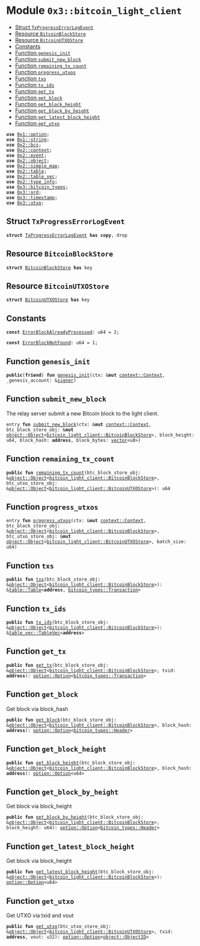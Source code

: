 
<a name="0x3_bitcoin_light_client"></a>

# Module `0x3::bitcoin_light_client`



-  [Struct `TxProgressErrorLogEvent`](#0x3_bitcoin_light_client_TxProgressErrorLogEvent)
-  [Resource `BitcoinBlockStore`](#0x3_bitcoin_light_client_BitcoinBlockStore)
-  [Resource `BitcoinUTXOStore`](#0x3_bitcoin_light_client_BitcoinUTXOStore)
-  [Constants](#@Constants_0)
-  [Function `genesis_init`](#0x3_bitcoin_light_client_genesis_init)
-  [Function `submit_new_block`](#0x3_bitcoin_light_client_submit_new_block)
-  [Function `remaining_tx_count`](#0x3_bitcoin_light_client_remaining_tx_count)
-  [Function `progress_utxos`](#0x3_bitcoin_light_client_progress_utxos)
-  [Function `txs`](#0x3_bitcoin_light_client_txs)
-  [Function `tx_ids`](#0x3_bitcoin_light_client_tx_ids)
-  [Function `get_tx`](#0x3_bitcoin_light_client_get_tx)
-  [Function `get_block`](#0x3_bitcoin_light_client_get_block)
-  [Function `get_block_height`](#0x3_bitcoin_light_client_get_block_height)
-  [Function `get_block_by_height`](#0x3_bitcoin_light_client_get_block_by_height)
-  [Function `get_latest_block_height`](#0x3_bitcoin_light_client_get_latest_block_height)
-  [Function `get_utxo`](#0x3_bitcoin_light_client_get_utxo)


<pre><code><b>use</b> <a href="">0x1::option</a>;
<b>use</b> <a href="">0x1::string</a>;
<b>use</b> <a href="">0x2::bcs</a>;
<b>use</b> <a href="">0x2::context</a>;
<b>use</b> <a href="">0x2::event</a>;
<b>use</b> <a href="">0x2::object</a>;
<b>use</b> <a href="">0x2::simple_map</a>;
<b>use</b> <a href="">0x2::table</a>;
<b>use</b> <a href="">0x2::table_vec</a>;
<b>use</b> <a href="">0x2::type_info</a>;
<b>use</b> <a href="bitcoin_types.md#0x3_bitcoin_types">0x3::bitcoin_types</a>;
<b>use</b> <a href="ord.md#0x3_ord">0x3::ord</a>;
<b>use</b> <a href="timestamp.md#0x3_timestamp">0x3::timestamp</a>;
<b>use</b> <a href="utxo.md#0x3_utxo">0x3::utxo</a>;
</code></pre>



<a name="0x3_bitcoin_light_client_TxProgressErrorLogEvent"></a>

## Struct `TxProgressErrorLogEvent`



<pre><code><b>struct</b> <a href="bitcoin_light_client.md#0x3_bitcoin_light_client_TxProgressErrorLogEvent">TxProgressErrorLogEvent</a> <b>has</b> <b>copy</b>, drop
</code></pre>



<a name="0x3_bitcoin_light_client_BitcoinBlockStore"></a>

## Resource `BitcoinBlockStore`



<pre><code><b>struct</b> <a href="bitcoin_light_client.md#0x3_bitcoin_light_client_BitcoinBlockStore">BitcoinBlockStore</a> <b>has</b> key
</code></pre>



<a name="0x3_bitcoin_light_client_BitcoinUTXOStore"></a>

## Resource `BitcoinUTXOStore`



<pre><code><b>struct</b> <a href="bitcoin_light_client.md#0x3_bitcoin_light_client_BitcoinUTXOStore">BitcoinUTXOStore</a> <b>has</b> key
</code></pre>



<a name="@Constants_0"></a>

## Constants


<a name="0x3_bitcoin_light_client_ErrorBlockAlreadyProcessed"></a>



<pre><code><b>const</b> <a href="bitcoin_light_client.md#0x3_bitcoin_light_client_ErrorBlockAlreadyProcessed">ErrorBlockAlreadyProcessed</a>: u64 = 2;
</code></pre>



<a name="0x3_bitcoin_light_client_ErrorBlockNotFound"></a>



<pre><code><b>const</b> <a href="bitcoin_light_client.md#0x3_bitcoin_light_client_ErrorBlockNotFound">ErrorBlockNotFound</a>: u64 = 1;
</code></pre>



<a name="0x3_bitcoin_light_client_genesis_init"></a>

## Function `genesis_init`



<pre><code><b>public</b>(<b>friend</b>) <b>fun</b> <a href="bitcoin_light_client.md#0x3_bitcoin_light_client_genesis_init">genesis_init</a>(ctx: &<b>mut</b> <a href="_Context">context::Context</a>, _genesis_account: &<a href="">signer</a>)
</code></pre>



<a name="0x3_bitcoin_light_client_submit_new_block"></a>

## Function `submit_new_block`

The relay server submit a new Bitcoin block to the light client.


<pre><code>entry <b>fun</b> <a href="bitcoin_light_client.md#0x3_bitcoin_light_client_submit_new_block">submit_new_block</a>(ctx: &<b>mut</b> <a href="_Context">context::Context</a>, btc_block_store_obj: &<b>mut</b> <a href="_Object">object::Object</a>&lt;<a href="bitcoin_light_client.md#0x3_bitcoin_light_client_BitcoinBlockStore">bitcoin_light_client::BitcoinBlockStore</a>&gt;, block_height: u64, block_hash: <b>address</b>, block_bytes: <a href="">vector</a>&lt;u8&gt;)
</code></pre>



<a name="0x3_bitcoin_light_client_remaining_tx_count"></a>

## Function `remaining_tx_count`



<pre><code><b>public</b> <b>fun</b> <a href="bitcoin_light_client.md#0x3_bitcoin_light_client_remaining_tx_count">remaining_tx_count</a>(btc_block_store_obj: &<a href="_Object">object::Object</a>&lt;<a href="bitcoin_light_client.md#0x3_bitcoin_light_client_BitcoinBlockStore">bitcoin_light_client::BitcoinBlockStore</a>&gt;, btc_utxo_store_obj: &<a href="_Object">object::Object</a>&lt;<a href="bitcoin_light_client.md#0x3_bitcoin_light_client_BitcoinUTXOStore">bitcoin_light_client::BitcoinUTXOStore</a>&gt;): u64
</code></pre>



<a name="0x3_bitcoin_light_client_progress_utxos"></a>

## Function `progress_utxos`



<pre><code>entry <b>fun</b> <a href="bitcoin_light_client.md#0x3_bitcoin_light_client_progress_utxos">progress_utxos</a>(ctx: &<b>mut</b> <a href="_Context">context::Context</a>, btc_block_store_obj: &<a href="_Object">object::Object</a>&lt;<a href="bitcoin_light_client.md#0x3_bitcoin_light_client_BitcoinBlockStore">bitcoin_light_client::BitcoinBlockStore</a>&gt;, btc_utxo_store_obj: &<b>mut</b> <a href="_Object">object::Object</a>&lt;<a href="bitcoin_light_client.md#0x3_bitcoin_light_client_BitcoinUTXOStore">bitcoin_light_client::BitcoinUTXOStore</a>&gt;, batch_size: u64)
</code></pre>



<a name="0x3_bitcoin_light_client_txs"></a>

## Function `txs`



<pre><code><b>public</b> <b>fun</b> <a href="bitcoin_light_client.md#0x3_bitcoin_light_client_txs">txs</a>(btc_block_store_obj: &<a href="_Object">object::Object</a>&lt;<a href="bitcoin_light_client.md#0x3_bitcoin_light_client_BitcoinBlockStore">bitcoin_light_client::BitcoinBlockStore</a>&gt;): &<a href="_Table">table::Table</a>&lt;<b>address</b>, <a href="bitcoin_types.md#0x3_bitcoin_types_Transaction">bitcoin_types::Transaction</a>&gt;
</code></pre>



<a name="0x3_bitcoin_light_client_tx_ids"></a>

## Function `tx_ids`



<pre><code><b>public</b> <b>fun</b> <a href="bitcoin_light_client.md#0x3_bitcoin_light_client_tx_ids">tx_ids</a>(btc_block_store_obj: &<a href="_Object">object::Object</a>&lt;<a href="bitcoin_light_client.md#0x3_bitcoin_light_client_BitcoinBlockStore">bitcoin_light_client::BitcoinBlockStore</a>&gt;): &<a href="_TableVec">table_vec::TableVec</a>&lt;<b>address</b>&gt;
</code></pre>



<a name="0x3_bitcoin_light_client_get_tx"></a>

## Function `get_tx`



<pre><code><b>public</b> <b>fun</b> <a href="bitcoin_light_client.md#0x3_bitcoin_light_client_get_tx">get_tx</a>(btc_block_store_obj: &<a href="_Object">object::Object</a>&lt;<a href="bitcoin_light_client.md#0x3_bitcoin_light_client_BitcoinBlockStore">bitcoin_light_client::BitcoinBlockStore</a>&gt;, txid: <b>address</b>): <a href="_Option">option::Option</a>&lt;<a href="bitcoin_types.md#0x3_bitcoin_types_Transaction">bitcoin_types::Transaction</a>&gt;
</code></pre>



<a name="0x3_bitcoin_light_client_get_block"></a>

## Function `get_block`

Get block via block_hash


<pre><code><b>public</b> <b>fun</b> <a href="bitcoin_light_client.md#0x3_bitcoin_light_client_get_block">get_block</a>(btc_block_store_obj: &<a href="_Object">object::Object</a>&lt;<a href="bitcoin_light_client.md#0x3_bitcoin_light_client_BitcoinBlockStore">bitcoin_light_client::BitcoinBlockStore</a>&gt;, block_hash: <b>address</b>): <a href="_Option">option::Option</a>&lt;<a href="bitcoin_types.md#0x3_bitcoin_types_Header">bitcoin_types::Header</a>&gt;
</code></pre>



<a name="0x3_bitcoin_light_client_get_block_height"></a>

## Function `get_block_height`



<pre><code><b>public</b> <b>fun</b> <a href="bitcoin_light_client.md#0x3_bitcoin_light_client_get_block_height">get_block_height</a>(btc_block_store_obj: &<a href="_Object">object::Object</a>&lt;<a href="bitcoin_light_client.md#0x3_bitcoin_light_client_BitcoinBlockStore">bitcoin_light_client::BitcoinBlockStore</a>&gt;, block_hash: <b>address</b>): <a href="_Option">option::Option</a>&lt;u64&gt;
</code></pre>



<a name="0x3_bitcoin_light_client_get_block_by_height"></a>

## Function `get_block_by_height`

Get block via block_height


<pre><code><b>public</b> <b>fun</b> <a href="bitcoin_light_client.md#0x3_bitcoin_light_client_get_block_by_height">get_block_by_height</a>(btc_block_store_obj: &<a href="_Object">object::Object</a>&lt;<a href="bitcoin_light_client.md#0x3_bitcoin_light_client_BitcoinBlockStore">bitcoin_light_client::BitcoinBlockStore</a>&gt;, block_height: u64): <a href="_Option">option::Option</a>&lt;<a href="bitcoin_types.md#0x3_bitcoin_types_Header">bitcoin_types::Header</a>&gt;
</code></pre>



<a name="0x3_bitcoin_light_client_get_latest_block_height"></a>

## Function `get_latest_block_height`

Get block via block_height


<pre><code><b>public</b> <b>fun</b> <a href="bitcoin_light_client.md#0x3_bitcoin_light_client_get_latest_block_height">get_latest_block_height</a>(btc_block_store_obj: &<a href="_Object">object::Object</a>&lt;<a href="bitcoin_light_client.md#0x3_bitcoin_light_client_BitcoinBlockStore">bitcoin_light_client::BitcoinBlockStore</a>&gt;): <a href="_Option">option::Option</a>&lt;u64&gt;
</code></pre>



<a name="0x3_bitcoin_light_client_get_utxo"></a>

## Function `get_utxo`

Get UTXO via txid and vout


<pre><code><b>public</b> <b>fun</b> <a href="bitcoin_light_client.md#0x3_bitcoin_light_client_get_utxo">get_utxo</a>(btc_utxo_store_obj: &<a href="_Object">object::Object</a>&lt;<a href="bitcoin_light_client.md#0x3_bitcoin_light_client_BitcoinUTXOStore">bitcoin_light_client::BitcoinUTXOStore</a>&gt;, txid: <b>address</b>, vout: u32): <a href="_Option">option::Option</a>&lt;<a href="_ObjectID">object::ObjectID</a>&gt;
</code></pre>
